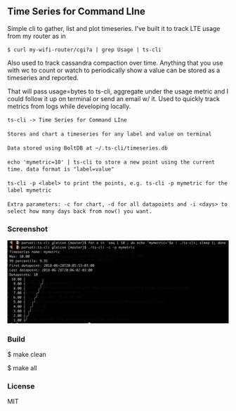 ## Time Series for Command LIne

Simple cli to gather, list and plot timeseries. I've built it to track LTE usage from my router as in 

```
$ curl my-wifi-router/cgi?a | grep Usage | ts-cli
```

Also used to track cassandra compaction over time. Anything that you use with wc to count or watch to periodically show a value can be stored as a timeseries and reported.

That will pass usage=bytes to ts-cli, aggregate under the usage metric and I could follow it up on terminal or send an email w/ it. Used to quickly track metrics from logs while developing locally.

	ts-cli -> Time Series for Command LIne

	Stores and chart a timeseries for any label and value on terminal

	Data stored using BoltDB at ~/.ts-cli/timeseries.db

	echo 'mymetric=10' | ts-cli to store a new point using the current time. data format is "label=value"

	ts-cli -p <label> to print the points, e.g. ts-cli -p mymetric for the label mymetric

	Extra parameters: -c for chart, -d for all datapoints and -i <days> to select how many days back from now() you want. 

### Screenshot

![](demo.png)

### Build

$ make clean

$ make all

### License

MIT
